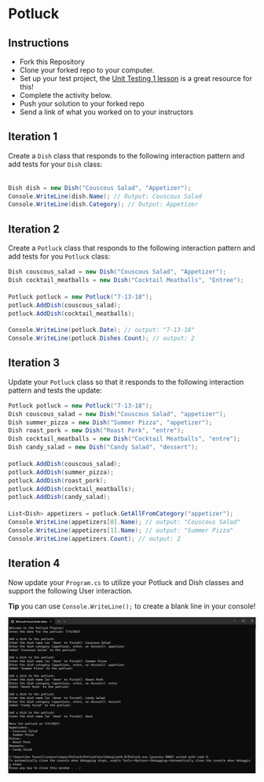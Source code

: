 ﻿# Potluck

## Instructions

* Fork this Repository
* Clone your forked repo to your computer.
* Set up your test project, the [Unit Testing 1 lesson](https://launch.turing.edu/module1/lessons/Week4/UnitTestingI) is a great resource for this!
* Complete the activity below.
* Push your solution to your forked repo
* Send a link of what you worked on to your instructors

## Iteration 1

Create a `Dish` class that responds to the following interaction pattern and add tests for your `Dish` class:

```c#

Dish dish = new Dish("Couscous Salad", "Appetizer");
Console.WriteLine(dish.Name); // Output: Couscous Salad
Console.WriteLine(dish.Category); // Output: Appetizer
```

## Iteration 2

Create a `Potluck` class that responds to the following interaction pattern and add tests for you `Potluck` class:

```c#
Dish couscous_salad = new Dish("Couscous Salad", "Appetizer");
Dish cocktail_meatballs = new Dish("Cocktail Meatballs", "Entree");

Potluck potluck = new Potluck("7-13-18");
potluck.AddDish(couscous_salad);
potluck.AddDish(cocktail_meatballs);

Console.WriteLine(potluck.Date); // output: "7-13-18"
Console.WriteLine(potluck.Dishes.Count); // output: 2
```

## Iteration 3

Update your `Potluck` class so that it responds to the following interaction pattern and tests the update:

```c#
Potluck potluck = new Potluck("7-13-18");
Dish couscous_salad = new Dish("Couscous Salad", "appetizer");
Dish summer_pizza = new Dish("Summer Pizza", "appetizer");
Dish roast_pork = new Dish("Roast Pork", "entre");
Dish cocktail_meatballs = new Dish("Cocktail Meatballs", "entre");
Dish candy_salad = new Dish("Candy Salad", "dessert");

potluck.AddDish(couscous_salad);
potluck.AddDish(summer_pizza);
potluck.AddDish(roast_pork);
potluck.AddDish(cocktail_meatballs);
potluck.AddDish(candy_salad);

List<Dish> appetizers = potluck.GetAllFromCategory("appetizer");
Console.WriteLine(appetizers[0].Name); // output: "Couscous Salad"
Console.WriteLine(appetizers[1].Name); // output: "Summer Pizza"
Console.WriteLine(appetizers.Count); // output: 2
```

## Iteration 4

Now update your `Program.cs` to utilize your Potluck and Dish classes and support the following User interaction.

**Tip** you can use `Console.WriteLine();` to create a blank line in your console!

![Iteration 4](./Iteration4.png)
